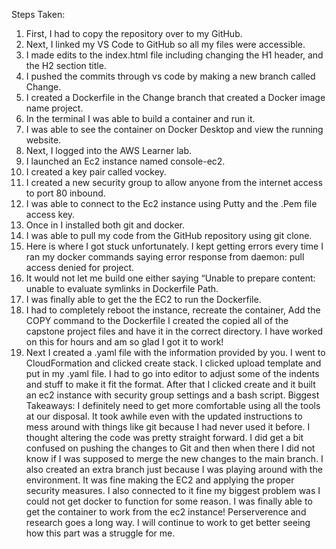 Steps Taken:
1.	First, I had to copy the repository over to my GitHub.
2.	Next, I linked my VS Code to GitHub so all my files were accessible.
3.	I made edits to the index.html file including changing the H1 header, and the H2 section title.
4.	I pushed the commits through vs code by making a new branch called Change.
5.	I created a Dockerfile in the Change branch that created a Docker image name project.
6.	In the terminal I was able to build a container and run it.
7.	I was able to see the container on Docker Desktop and view the running website.
8.	Next, I logged into the AWS Learner lab.
9.	I launched an Ec2 instance named console-ec2.
10.	I created a key pair called vockey.
11.	I created a new security group to allow anyone from the internet access to port 80 inbound.
12.	I was able to connect to the Ec2 instance using Putty and the .Pem file access key.
13.	Once in I installed both git and docker.
14.	I was able to pull my code from the GitHub repository using git clone.
15.	Here is where I got stuck unfortunately.  I kept getting errors every time I ran my docker commands saying error response from daemon: pull access denied for project.
16.	It would not let me build one either saying “Unable to prepare content: unable to evaluate symlinks in Dockerfile Path.
17. I was finally able to get the the EC2 to run the Dockerfile.
18. I had to completely reboot the instance, recreate the container, Add the COPY command to the Dockerfile I created the copied all of the capstone project files and have it in the correct directory.  I have worked on this for hours and am so glad I got it to work!
19. Next I created a .yaml file with the information provided by you.  I went to CloudFormation and clicked create stack.  I clicked upload template and put in my .yaml file.  I had to go into editor to adjust some of the indents and stuff to make it fit the format.  After that I clicked create and it built an ec2 instance with security group settings and a bash script.
Biggest Takeaways:
	I definitely need to get more comfortable using all the tools at our disposal.  It took awhile even with the updated instructions to mess around with things like git because I had never used it before.  I thought altering the code was pretty straight forward.  I did get a bit confused on pushing the changes to Git and then when there I did not know if I was supposed to merge the new changes to the main branch.  I also created an extra branch just because I was playing around with the environment.  It was fine making the EC2 and applying the proper security measures.  I also connected to it fine my biggest problem was I could not get docker to function for some reason.  I was finally able to get the container to work from the ec2 instance! Perserverence and research goes a long way.  I will continue to work to get better seeing how this part was a struggle for me.


